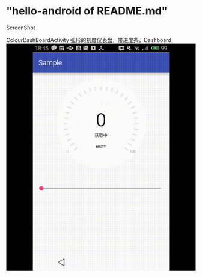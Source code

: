 "hello-android of README.md"
============================
ScreenShot

ColourDashBoardActivity
弧形的刻度仪表盘，带进度条，Dashboard
![image](https://github.com/TaoSunkist/hello-android/blob/develop/uilib/src/main/res/raw/colour_dash_board_activity.gif)
